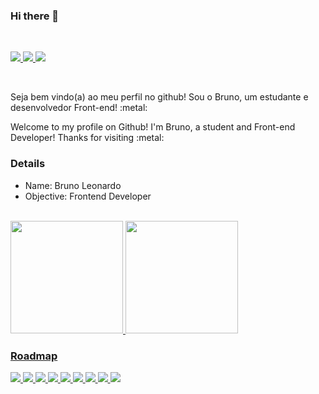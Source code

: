 ### Hi there 👋

<br>

<a href="https://www.linkedin.com/in/brunotebex/"> <img src="https://img.shields.io/badge/LinkedIn-0077B5?style=for-the-badge&logo=linkedin&logoColor=white"/></a><a href="mailto:bruno@mktouch.com.br"> <img src="https://img.shields.io/badge/Gmail-D14836?style=for-the-badge&logo=gmail&logoColor=white"/></a><a href="https://www.instagram.com/bruno.tbx/"> <img src="https://img.shields.io/badge/Instagram-E4405F?style=for-the-badge&logo=instagram&logoColor=white"/></a>

<br>

<p>Seja bem vindo(a) ao meu perfil no github! Sou o Bruno, um estudante e desenvolvedor Front-end! :metal:</p>
<p>Welcome to my profile on Github! I'm Bruno, a student and Front-end Developer! Thanks for visiting :metal:</p>


### Details

<ul>
  <li>Name: Bruno Leonardo</li>
  <li>Objective: Frontend Developer</li>
</ul>

<br>

 <div>
  <a href="https://github.com/Brunotbx/Brunotbx">
  <img height="180em" src="https://github-readme-stats.vercel.app/api?username=Brunotbx&show_icons=true&theme=dracula&include_all_commits=true&count_private=true"/>
  <img height="180em" src="https://github-readme-stats.vercel.app/api/top-langs/?username=Brunotbx&layout=compact&langs_count=7&theme=dracula"/>
</div>


### Roadmap

<img src="https://img.shields.io/badge/HTML5-E34F26?style=for-the-badge&logo=html5&logoColor=white"/> <img src="https://img.shields.io/badge/CSS3-1572B6?style=for-the-badge&logo=css3&logoColor=white"/> <img src="https://img.shields.io/badge/JavaScript-323330?style=for-the-badge&logo=javascript&logoColor=F7DF1E"/> <img src="https://img.shields.io/badge/Git-F05032?style=for-the-badge&logo=git&logoColor=white"/> <img src="https://img.shields.io/badge/Bootstrap-563D7C?style=for-the-badge&logo=bootstrap&logoColor=white"/> <img src="https://img.shields.io/badge/Tailwind_CSS-38B2AC?style=for-the-badge&logo=tailwind-css&logoColor=white"/> <img src="https://img.shields.io/badge/Vue.js-35495E?style=for-the-badge&logo=vuedotjs&logoColor=4FC08D"/> <img src="https://img.shields.io/badge/React-20232A?style=for-the-badge&logo=react&logoColor=61DAFB"/> <img src="https://img.shields.io/badge/c%23-%23239120.svg?style=for-the-badge&logo=c-sharp&logoColor=white"/>

